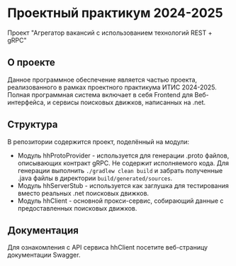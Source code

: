 # Проектный практикум 2024-2025
Проект "Агрегатор вакансий с использованием технологий REST + gRPC"

## О проекте
Данное программное обеспечение является частью проекта, реализованного в рамках проектного практикума ИТИС 2024-2025. Полная программная система включает в себя Frontend для Веб-интерфейса, и сервисы поисковых движков, написанных на .net.

## Структура
В репозитории содержится проект, поделённый на модули:

* Модуль hhProtoProvider - используется для генерации .proto файлов, описывающих контракт gRPC. Не содержит исполняемого кода. Для генерации выполнить `./gradlew clean build` и забрать полученные .java файлы в директории `build/generated/sources`.
* Модуль hhServerStub - используется как заглушка для тестирования вместо реальных .net поисковых движков.
* Модуль hhClient - основной прокси-сервис, собирающий данные с предоставленных поисковых движков.

## Документация
Для ознакомления с API сервиса hhClient посетите веб-страницу документации Swagger.
